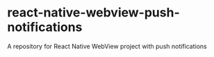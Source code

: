 # react-native-webview-push-notifications
A repository for React Native WebView project with push notifications
